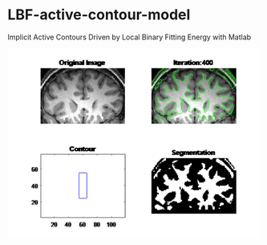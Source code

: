 # LBF-active-contour-model
Implicit Active Contours Driven by Local Binary Fitting Energy with Matlab

![output](IO/output/1.png) 